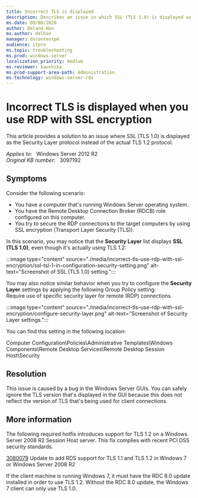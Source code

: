 ```yaml
---
title: Incorrect TLS is displayed
description: Describes an issue in which SSL (TLS 1.0) is displayed as the Security Layer protocol instead of the actual TLS 1.2 protocol. A resolution is provided.
ms.date: 09/08/2020
author: Deland-Han
ms.author: delhan
manager: dscontentpm
audience: itpro
ms.topic: troubleshooting
ms.prod: windows-server
localization_priority: medium
ms.reviewer: kaushika
ms.prod-support-area-path: Administration
ms.technology: windows-server-rds
---
```

# Incorrect TLS is displayed when you use RDP with SSL encryption

This article provides a solution to an issue where SSL (TLS 1.0) is displayed as the Security Layer protocol instead of the actual TLS 1.2 protocol.

_Applies to:_ &nbsp; Windows Server 2012 R2  
_Original KB number:_ &nbsp; 3097192

## Symptoms

Consider the following scenario:

- You have a computer that's running Windows Server operating system.
- You have the Remote Desktop Connection Broker (RDCB) role configured on this computer.
- You try to secure the RDP connections to the target computers by using SSL encryption (Transport Layer Security (TLS)).

In this scenario, you may notice that the **Security Layer** list displays **SSL (TLS 1.0)**, even though it's actually using TLS 1.2:

:::image type="content" source="./media/incorrect-tls-use-rdp-with-ssl-encryption/ssl-tsl-1-in-configuration-security-setting.png" alt-text="Screenshot of SSL (TLS 1.0) setting.":::

You may also notice similar behavior when you try to configure the **Security Layer** settings by applying the following Group Policy setting:  
 Require use of specific security layer for remote (RDP) connections  

:::image type="content" source="./media/incorrect-tls-use-rdp-with-ssl-encryption/configure-security-layer.png" alt-text="Screenshot of Security Layer settings.":::

You can find this setting in the following location:  

Computer Configuration\Policies\Administrative Templates\Windows Components\Remote Desktop Services\Remote Desktop Session Host\Security

## Resolution

This issue is caused by a bug in the Windows Server GUIs. You can safely ignore the TLS version that's displayed in the GUI because this does not reflect the version of TLS that's being used for client connections.

## More information

The following required hotfix introduces support for TLS 1.2 on a Windows Server 2008 R2 Session Host server. This fix complies with recent PCI DSS security standards.

[3080079](https://support.microsoft.com/help/3080079) Update to add RDS support for TLS 1.1 and TLS 1.2 in Windows 7 or Windows Server 2008 R2

If the client machine is running Windows 7, it must have the RDC 8.0 update installed in order to use TLS 1.2. Without the RDC 8.0 update, the Windows 7 client can only use TLS 1.0.
